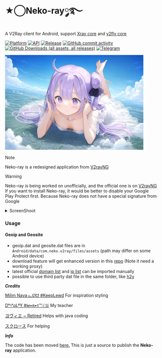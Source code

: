 # ★⃝Neko-ray༘࿐

A V2Ray client for Android, support [Xray core](https://github.com/XTLS/Xray-core) and [v2fly core](https://github.com/v2fly/v2ray-core)

[![Platform](https://img.shields.io/badge/android-platform?style=flat&label=platform&labelColor=21262d&color=6e7681)](https://www.android.com)
[![API](https://img.shields.io/badge/27%2B-level?style=flat&logo=android&logoColor=3cd382&label=API&labelColor=21262d&color=ff663b)](https://developer.android.com/studio/releases/platforms)
[![Release](https://img.shields.io/github/v/release/MRT-project/Neko-ray?display_name=tag&style=flat&logo=github&labelColor=21262d&color=1f6feb)](https://github.com/MRT-project/Neko-ray/releases/latest)
[![GitHub commit activity](https://img.shields.io/github/commit-activity/m/MRT-project/Neko-ray?style=flat&logo=Github)](https://github.com/MRT-project/Neko-ray/commits/main)
[![GitHub Downloads (all assets, all releases)](https://img.shields.io/github/downloads/MRT-project/Neko-ray/total?style=flat&logo=Github&label=Download%40latest&color=green)](https://github.com/MRT-project/Neko-ray/releases)
[![Telegram](https://img.shields.io/badge/Telegram-2CA5E0?style=flat&logo=telegram&logoColor=white)](https://t.me/neko_ray_uwu)

![Banner](https://raw.githubusercontent.com/MRT-project/Neko-ray/main/image/uwu_banner.png)

> [!NOTE]
>
> Neko-ray is a redesigned application from [V2rayNG](https://github.com/2dust/v2rayNG)

> [!WARNING]
>
> Neko-ray is being worked on unofficially, and the official one is on [V2rayNG](https://github.com/2dust/v2rayNG)
> If you want to install Neko-ray, it would be better to disable your Google Play Protect first. Because Neko-ray does not have a special signature from Google


<details>
  <summary>ScreenShoot</summary>

**Light**
![Screenshot](https://raw.githubusercontent.com/MRT-project/Neko-ray/main/image/screenshoot1.png)
![Screenshot](https://raw.githubusercontent.com/MRT-project/Neko-ray/main/image/screenshoot2.png)

**Dark**
![Screenshot](https://raw.githubusercontent.com/MRT-project/Neko-ray/main/image/screenshoot3.png)
![Screenshot](https://raw.githubusercontent.com/MRT-project/Neko-ray/main/image/screenshoot4.png)

</details>

### Usage

#### Geoip and Geosite
- geoip.dat and geosite.dat files are in `Android/data/com.neko.v2ray/files/assets` (path may differ on some Android device)
- download feature will get enhanced version in this [repo](https://github.com/Loyalsoldier/v2ray-rules-dat) (Note it need a working proxy)
- latest official [domain list](https://github.com/v2fly/domain-list-community) and [ip list](https://github.com/v2fly/geoip) can be imported manually
- possible to use third party dat file in the same folder, like [h2y](https://guide.v2fly.org/routing/sitedata.html#%E5%A4%96%E7%BD%AE%E7%9A%84%E5%9F%9F%E5%90%8D%E6%96%87%E4%BB%B6)

***Credits***

[Milim Nava ᓚᘏᗢ #KeepLewd](https://t.me/milimnavaUwU) For inspiration styling

[DᵉᶯˢρĻªϒ #ᴍ•ʀ•ᴛ™🇮🇩](https://t.me/Dens_play89) My teacher

[ヨヴィエ ~ Retired](https://t.me/mobxprjkt) Helps with java coding

[スクロース](https://t.me/milimnavaUwU) For helping

***Info***

The code has been moved [here.](https://github.com/AnGgIt886/Neko-ray)
This is just a source to publish the **Neko-ray** application.
